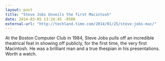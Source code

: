 ```yaml
---
layout: post
title: "Steve Jobs Unveils the first Macintosh"
date: 2014-03-05 13:24:45 -0500
external-url: "http://techland.time.com/2014/01/25/steve-jobs-mac/"
---
```


At the Boston Computer Club in 1984, Steve Jobs pulls off an incredible
theatrical feat in showing off publicly, for the first time, the very first
Macintosh. He was a brilliant man and a true thespian in his presentations.
Worth a watch.
